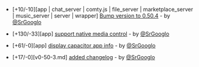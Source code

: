 * [+10/-10][app | chat_server | comty.js | file_server | marketplace_server | music_server | server | wrapper] [Bump version to 0.50.4](https://github.com/ragestudio/comty/commit/85b3ee7120d26f36364a4a54b4d4a78b4ab3bb23) - by [@SrGooglo](https://github.com/srgooglo)

* [+130/-33][app] [support native media control](https://github.com/ragestudio/comty/commit/a80c3a5651a4a3a123d9f07351128c318c48d475) - by [@SrGooglo](https://github.com/srgooglo)

* [+61/-0][app] [display capacitor app info](https://github.com/ragestudio/comty/commit/de946b115b867c8497d1141e3e5468e9e473e67d) - by [@SrGooglo](https://github.com/srgooglo)

* [+17/-0][v0-50-3.md] [added changelog](https://github.com/ragestudio/comty/commit/482701828804c2aded5dcc5a278b1f40d93804d5) - by [@SrGooglo](https://github.com/srgooglo)